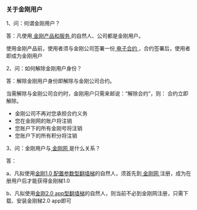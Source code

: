 ### 关于金刚用户

1、问：何谓金刚用户？

答：凡使用[ 金刚产品和服务 ]()的自然人、公司都是金刚用户。

使用金刚产品前，使用者须与金刚公司签署一份[ 电子合约 ]()，合约签署后，使用者即成为金刚用户

2、问：如何解除金刚用户身份？

答：解除金刚用户身份即解除与金刚公司合约。

当需解除与金刚公司合约时，金刚用户只需来邮说：“解除合约”，则：
合约立即解除。

- 金刚公司不再对您承担合约义务
- 您在金刚网的账户将注销
- 您账户下的所有金刚号将注销
- 您账户下的所有积分将注销

3、问：金刚用户与[ 金刚网 ](https://www.atozitpro.net/zh/)是什么关系？

答：

a、凡拟使用[金刚1.0 配置参数型翻墙梯]()的自然人，须首先到[ 金刚网 ]()注册，成为在册用户后才能获得金刚梯1.0

b、凡拟使用[金刚2.0 app型翻墙梯]()的自然人，则当前不必到金刚网注册，只需下载、安装金刚梯2.0 app即可

